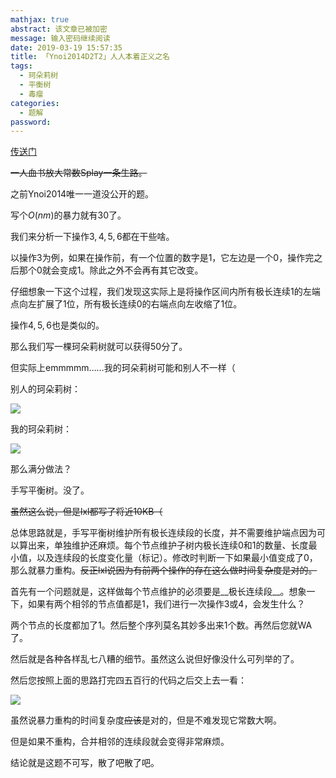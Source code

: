 ```yaml
---
mathjax: true
abstract: 该文章已被加密
message: 输入密码继续阅读
date: 2019-03-19 15:57:35
title: 「Ynoi2014D2T2」人人本着正义之名
tags:
  - 珂朵莉树
  - 平衡树
  - 毒瘤
categories:
  - 题解
password:
---
```

[传送门](https://www.luogu.org/problemnew/show/P5066)

~~一人血书放大常数Splay一条生路。~~

<!-- more -->

之前Ynoi2014唯一一道没公开的题。

写个$O(nm)$的暴力就有30了。

我们来分析一下操作$3,4,5,6$都在干些啥。

以操作$3$为例，如果在操作前，有一个位置的数字是$1$，它左边是一个$0$，操作完之后那个$0$就会变成$1$。除此之外不会再有其它改变。

仔细想象一下这个过程，我们发现这实际上是将操作区间内所有极长连续$1$的左端点向左扩展了$1$位，所有极长连续$0$的右端点向左收缩了$1$位。

操作$4,5,6$也是类似的。

那么我们写一棵珂朵莉树就可以获得50分了。

但实际上emmmmm……我的珂朵莉树可能和别人不一样（

别人的珂朵莉树：

![](/images/TIM截图20190319161404.png)

我的珂朵莉树：

![](/images/TIM截图20190319161900.png)

那么满分做法？

手写平衡树。没了。

~~虽然这么说，但是lxl都写了将近10KB（~~

总体思路就是，手写平衡树维护所有极长连续段的长度，并不需要维护端点因为可以算出来，单独维护还麻烦。每个节点维护子树内极长连续$0$和$1$的数量、长度最小值，以及连续段的长度变化量（标记）。修改时判断一下如果最小值变成了$0$，那么就暴力重构。~~反正lxl说因为有前两个操作的存在这么做时间复杂度是对的。~~

首先有一个问题就是，这样做每个节点维护的必须要是__极长连续段__。想象一下，如果有两个相邻的节点值都是$1$，我们进行一次操作$3$或$4$，会发生什么？

两个节点的长度都加了$1$。然后整个序列莫名其妙多出来$1$个数。再然后您就WA了。

然后就是各种各样乱七八糟的细节。虽然这么说但好像没什么可列举的了。

然后您按照上面的思路打完四五百行的代码之后交上去一看：

![](/images/TIM截图20190319171721.png)

虽然说暴力重构的时间复杂度~~应该~~是对的，但是不难发现它常数大啊。

但是如果不重构，合并相邻的连续段就会变得非常麻烦。

结论就是这题不可写，散了吧散了吧。

